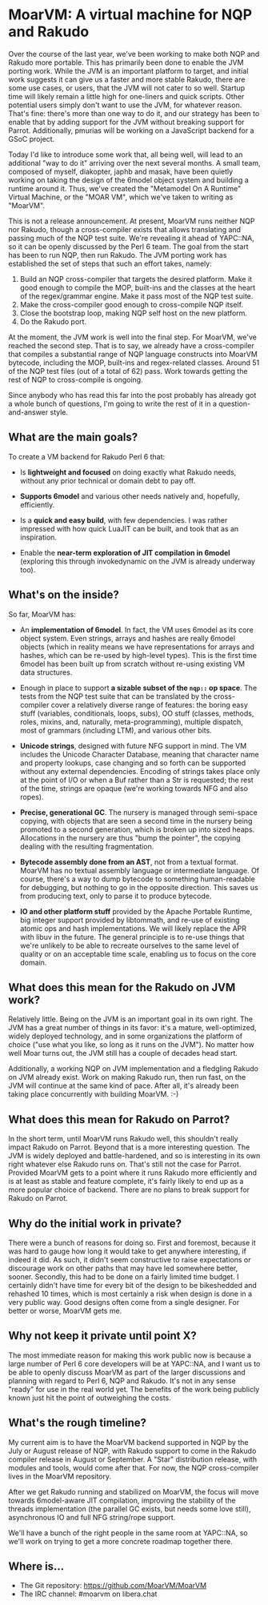 # MoarVM: A virtual machine for NQP and Rakudo

Over the course of the last year, we've been working to make both NQP and
Rakudo more portable. This has primarily been done to enable the JVM porting
work. While the JVM is an important platform to target, and initial work
suggests it can give us a faster and more stable Rakudo, there are some use
cases, or users, that the JVM will not cater to so well. Startup time will
likely remain a little high for one-liners and quick scripts. Other potential
users simply don't want to use the JVM, for whatever reason. That's fine:
there's more than one way to do it, and our strategy has been to enable that by
adding support for the JVM without breaking support for Parrot. Additionally,
pmurias will be working on a JavaScript backend for a GSoC project.

Today I'd like to introduce some work that, all being well, will lead to an
additional "way to do it" arriving over the next several months. A small team,
composed of myself, diakopter, japhb and masak, have been quietly working on
taking the design of the 6model object system and building a runtime around it.
Thus, we've created the "Metamodel On A Runtime" Virtual Machine, or the "MOAR
VM", which we've taken to writing as "MoarVM".

This is not a release announcement. At present, MoarVM runs neither NQP nor
Rakudo, though a cross-compiler exists that allows translating and passing
much of the NQP test suite. We're revealing it ahead of YAPC::NA, so it can be
openly discussed by the Perl 6 team. The goal from the start has been to run
NQP, then run Rakudo. The JVM porting work has established the set of steps
that such an effort takes, namely:

1. Build an NQP cross-compiler that targets the desired platform. Make it good
   enough to compile the MOP, built-ins and the classes at the heart of the
   regex/grammar engine. Make it pass most of the NQP test suite.
2. Make the cross-compiler good enough to cross-compile NQP itself.
3. Close the bootstrap loop, making NQP self host on the new platform.
4. Do the Rakudo port.

At the moment, the JVM work is well into the final step. For MoarVM, we've
reached the second step. That is to say, we already have a cross-compiler that
compiles a substantial range of NQP language constructs into MoarVM bytecode,
including the MOP, built-ins and regex-related classes. Around 51 of the NQP
test files (out of a total of 62) pass. Work towards getting the rest of NQP
to cross-compile is ongoing.

Since anybody who has read this far into the post probably has already got a
whole bunch of questions, I'm going to write the rest of it in a
question-and-answer style.

## What are the main goals?

To create a VM backend for Rakudo Perl 6 that:

* Is **lightweight and focused** on doing exactly what Rakudo needs, without any
  prior technical or domain debt to pay off.

* **Supports 6model** and various other needs natively and, hopefully, efficiently.

* Is a **quick and easy build**, with few dependencies. I was rather impressed
  with how quick LuaJIT can be built, and took that as an inspiration.

* Enable the **near-term exploration of JIT compilation in 6model** (exploring
  this through invokedynamic on the JVM is already underway too).

## What's on the inside?

So far, MoarVM has:

* An **implementation of 6model**. In fact, the VM uses 6model as its core object
  system. Even strings, arrays and hashes are really 6model objects (which in
  reality means we have representations for arrays and hashes, which can be
  re-used by high-level types). This is the first time 6model has been built
  up from scratch without re-using existing VM data structures.

* Enough in place to support **a sizable subset of the `nqp::` op space**. The tests
  from the NQP test suite that can be translated by the cross-compiler cover a
  relatively diverse range of features: the boring easy stuff (variables,
  conditionals, loops, subs), OO stuff (classes, methods, roles, mixins, and,
  naturally, meta-programming), multiple dispatch, most of grammars (including
  LTM), and various other bits.

* **Unicode strings**, designed with future NFG support in mind. The VM includes
  the Unicode Character Database, meaning that character name and property
  lookups, case changing and so forth can be supported without any external
  dependencies. Encoding of strings takes place only at the point of I/O or
  when a Buf rather than a Str is requested; the rest of the time, strings
  are opaque (we're working towards NFG and also ropes).

* **Precise, generational GC**. The nursery is managed through semi-space copying,
  with objects that are seen a second time in the nursery being promoted to a
  second generation, which is broken up into sized heaps. Allocations in the
  nursery are thus "bump the pointer", the copying dealing with the resulting
  fragmentation.

* **Bytecode assembly done from an AST**, not from a textual format. MoarVM has
  no textual assembly language or intermediate language. Of course, there's
  a way to dump bytecode to something human-readable for debugging, but nothing
  to go in the opposite direction. This saves us from producing text, only to
  parse it to produce bytecode.

* **IO and other platform stuff** provided by the Apache Portable Runtime, big
  integer support provided by libtommath, and re-use of existing atomic ops
  and hash implementations. We will likely replace the APR with libuv in the
  future. The general principle is to re-use things that we're unlikely to
  be able to recreate ourselves to the same level of quality or on an
  acceptable time scale, enabling us to focus on the core domain.

## What does this mean for the Rakudo on JVM work?

Relatively little. Being on the JVM is an important goal in its own right. The
JVM has a great number of things in its favor: it's a mature, well-optimized,
widely deployed technology, and in some organizations the platform of choice
("use what you like, so long as it runs on the JVM"). No matter how well Moar
turns out, the JVM still has a couple of decades head start.

Additionally, a working NQP on JVM implementation and a fledgling Rakudo on
JVM already exist. Work on making Rakudo run, then run fast, on the JVM will
continue at the same kind of pace. After all, it's already been taking place
concurrently with building MoarVM. :-)

## What does this mean for Rakudo on Parrot?

In the short term, until MoarVM runs Rakudo well, this shouldn't really impact
Rakudo on Parrot. Beyond that is a more interesting question. The JVM is widely
deployed and battle-hardened, and so is interesting in its own right whatever
else Rakudo runs on. That's still not the case for Parrot. Provided MoarVM gets
to a point where it runs Rakudo more efficiently and is at least as stable and
feature complete, it's fairly likely to end up as a more popular choice of
backend. There are no plans to break support for Rakudo on Parrot.

## Why do the initial work in private?

There were a bunch of reasons for doing so. First and foremost, because it was
hard to gauge how long it would take to get anywhere interesting, if indeed it
did. As such, it didn't seem constructive to raise expectations or discourage
work on other paths that may have led somewhere better, sooner. Secondly, this
had to be done on a fairly limited time budget. I certainly didn't have time
for every bit of the design to be bikeshedded and rehashed 10 times, which is
most certainly a risk when design is done in a very public way. Good designs
often come from a single designer. For better or worse, MoarVM gets me.

## Why not keep it private until point X?

The most immediate reason for making this work public now is because a large
number of Perl 6 core developers will be at YAPC::NA, and I want us to be
able to openly discuss MoarVM as part of the larger discussions and planning
with regard to Perl 6, NQP and Rakudo. It's not in any sense "ready" for use
in the real world yet. The benefits of the work being publicly known just hit
the point of outweighing the costs.

## What's the rough timeline?

My current aim is to have the MoarVM backend supported in NQP by the July or
August release of NQP, with Rakudo support to come in the Rakudo compiler
release in August or September. A "Star" distribution release, with modules
and tools, would come after that. For now, the NQP cross-compiler lives in
the MoarVM repository.

After we get Rakudo running and stabilized on MoarVM, the focus will move
towards 6model-aware JIT compilation, improving the stability of the threads
implementation (the parallel GC exists, but needs some love still), asynchronous
IO and full NFG string/rope support.

We'll have a bunch of the right people in the same room at YAPC::NA, so we'll
work on trying to get a more concrete roadmap together there.

## Where is...

* The Git repository: https://github.com/MoarVM/MoarVM
* The IRC channel: #moarvm on libera.chat

